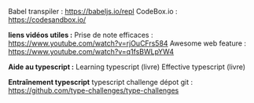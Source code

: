 
Babel transpiler : https://babeljs.io/repl
CodeBox.io : https://codesandbox.io/

**liens vidéos utiles :** 
Prise de note efficaces : https://www.youtube.com/watch?v=rjOuCFrs584 
Awesome web feature : https://www.youtube.com/watch?v=q1fsBWLpYW4

**Aide au typescript :** 
Learning typescript (livre)
Effective typescript (livre) 

**Entraînement typescript**
typescript challenge dépot git : https://github.com/type-challenges/type-challenges